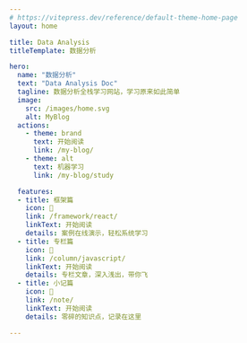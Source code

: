 ```yaml
---
# https://vitepress.dev/reference/default-theme-home-page
layout: home

title: Data Analysis
titleTemplate: 数据分析

hero:
  name: "数据分析"
  text: "Data Analysis Doc"
  tagline: 数据分析全栈学习网站，学习原来如此简单
  image:
    src: /images/home.svg
    alt: MyBlog
  actions:
    - theme: brand
      text: 开始阅读
      link: /my-blog/
    - theme: alt
      text: 机器学习
      link: /my-blog/study

  features:
  - title: 框架篇
    icon: 🦀
    link: /framework/react/
    linkText: 开始阅读
    details: 案例在线演示，轻松系统学习
  - title: 专栏篇
    icon: 🦐
    link: /column/javascript/
    linkText: 开始阅读
    details: 专栏文章，深入浅出，带你飞
  - title: 小记篇
    icon: 🐙
    link: /note/
    linkText: 开始阅读
    details: 零碎的知识点，记录在这里

---
```

